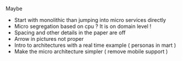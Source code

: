 Maybe

- Start with monolithic than jumping into micro services directly
- Micro segregation based on cpu ? It is on domain level !
- Spacing and other details in the paper are off
- Arrow in pictures not proper
- Intro to architectures with a real time example ( personas in mart )
- Make the micro architecture simpler ( remove mobile support )
